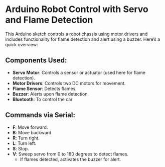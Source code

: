 # Arduino Robot Control with Servo and Flame Detection

This Arduino sketch controls a robot chassis using motor drivers and includes functionality for flame detection and alert using a buzzer. Here’s a quick overview:

## Components Used:
- **Servo Motor**: Controls a sensor or actuator (used here for flame detection).
- **Motor Drivers**: Controls two DC motors for movement.
- **Flame Sensor**: Detects flames.
- **Buzzer**: Alerts upon flame detection.
- **Bluetooth**: To control the car

## Commands via Serial:
- **F**: Move forward.
- **B**: Move backward.
- **R**: Turn right.
- **L**: Turn left.
- **S**: Stop.
- **V**: Sweep servo from 0 to 180 degrees to detect flames.
  - If flames detected, activates the buzzer for alert.
